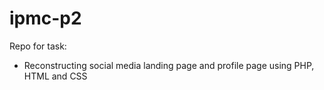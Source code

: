 # ipmc-p2
Repo for task:
- Reconstructing social media landing page and profile page using PHP, HTML and CSS
